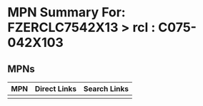 



# MPN Summary For: FZERCLC7542X13 > rcl : C075-042X103

## MPNs
  

|MPN|Direct Links|Search Links|
| :--- | :--- | :--- |
||||
